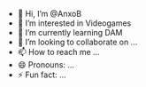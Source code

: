 - 👋 Hi, I’m @AnxoB
- 👀 I’m interested in Videogames
- 🌱 I’m currently learning DAM
- 💞️ I’m looking to collaborate on ...
- 📫 How to reach me ...
- 😄 Pronouns: ...
- ⚡ Fun fact: ...

<!---
AnxoB/AnxoB is a ✨ special ✨ repository because its `README.md` (this file) appears on your GitHub profile.
You can click the Preview link to take a look at your changes.
--->
